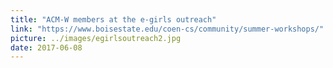 ```yaml
---
title: "ACM-W members at the e-girls outreach"
link: "https://www.boisestate.edu/coen-cs/community/summer-workshops/"
picture: ../images/egirlsoutreach2.jpg
date: 2017-06-08
---
```

